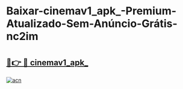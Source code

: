 # Baixar-cinemav1_apk_-Premium-Atualizado-Sem-Anúncio-Grátis-nc2im

# <h2><a href="https://3g0s4k.esa.edu.pl?src=cinemav1_apk_&ref=nc2im">🔗👉 🔴 cinemav1_apk_</a></h2>

[![acn](https://github.com/user-attachments/assets/0f9c940e-d8b0-45ae-aac7-cd30a18b3e1c)](https://3g0s4k.esa.edu.pl?src=cinemav1_apk_&ref=nc2im)

